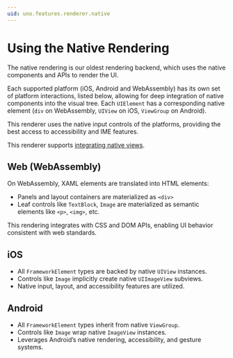 ```yaml
---
uid: uno.features.renderer.native
---
```


# Using the Native Rendering

The native rendering is our oldest rendering backend, which uses the native components and APIs to render the UI.

Each supported platform (iOS, Android and WebAssembly) has its own set of platform interactions, listed below, allowing for deep integration of native components into the visual tree. Each `UIElement` has a corresponding native element (`div` on WebAssembly, `UIView` on iOS, `ViewGroup` on Android).

This renderer uses the native input controls of the platforms, providing the best access to accessibility and IME features.

This renderer supports [integrating native views](xref:Uno.Development.NativeViews).

## Web (WebAssembly)

On WebAssembly, XAML elements are translated into HTML elements:

- Panels and layout containers are materialized as `<div>`
- Leaf controls like `TextBlock`, `Image` are materialized as semantic elements like `<p>`, `<img>`, etc.

This rendering integrates with CSS and DOM APIs, enabling UI behavior consistent with web standards.

## iOS

- All `FrameworkElement` types are backed by native `UIView` instances.
- Controls like `Image` implicitly create native `UIImageView` subviews.
- Native input, layout, and accessibility features are utilized.

## Android

- All `FrameworkElement` types inherit from native `ViewGroup`.
- Controls like `Image` wrap native `ImageView` instances.
- Leverages Android’s native rendering, accessibility, and gesture systems.
